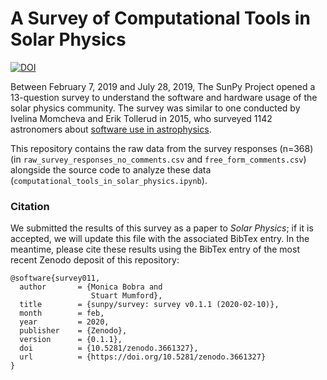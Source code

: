 # A Survey of Computational Tools in Solar Physics
[![DOI](https://zenodo.org/badge/DOI/10.5281/zenodo.3661327.svg)](https://doi.org/10.5281/zenodo.3661327)

Between February 7, 2019 and July 28, 2019, The SunPy Project opened a 13-question survey to understand the software and hardware usage of the solar physics community. The survey was similar to one conducted by Ivelina Momcheva and Erik Tollerud in 2015, who surveyed 1142 astronomers about [software use in astrophysics](https://arxiv.org/abs/1507.03989).

This repository contains the raw data from the survey responses (n=368) (in `raw_survey_responses_no_comments.csv` and `free_form_comments.csv`) alongside the source code to analyze these data (`computational_tools_in_solar_physics.ipynb`).

### Citation

We submitted the results of this survey as a paper to *Solar Physics*; if it is accepted, we will update this file with the associated BibTex entry. In the meantime, please cite these results using the BibTex entry of the most recent Zenodo deposit of this repository:

```
@software{survey011,
  author       = {Monica Bobra and
                  Stuart Mumford},
  title        = {sunpy/survey: survey v0.1.1 (2020-02-10)},
  month        = feb,
  year         = 2020,
  publisher    = {Zenodo},
  version      = {0.1.1},
  doi          = {10.5281/zenodo.3661327},
  url          = {https://doi.org/10.5281/zenodo.3661327}
}
```


